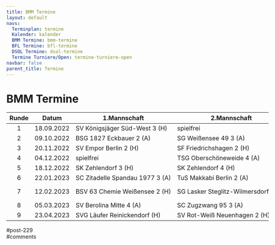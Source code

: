 ```yaml
---
title: BMM Termine 
layout: default
navs:
  Terminplan: termine
  Kalender: kalender
  BMM Termine: bmm-termine
  BFL Termine: bfl-termine
  DSOL Termine: dsol-termine
  Termine Turniere/Open: termine-turniere-open
navbar: false
parent_title: Termine
---
```

<div class="post-229 page type-page status-publish hentry" id="post-229">
<h1 class="entry-title">BMM Termine</h1>
<div class="entry-content">
<table class="clean bmm" style="width: 688px;">
<thead>
<tr>
<th style="width: 84px;">Runde</th>
<th style="width: 129px;">Datum</th>
<th style="width: 155px;">1.Mannschaft</th>
<th style="width: 145px;">2.Mannschaft</th>
<th style="width: 126px;">3.Mannschaft</th>
</tr>
</thead>
<tbody>
<tr>
<td style="text-align: center; width: 84px;">1</td>
<td style="text-align: center; width: 129px;">18.09.2022</td>
<td nowrap="nowrap" style="width: 155px;">SV Königsjäger Süd-West 3 (H)</td>
<td nowrap="nowrap" style="width: 145px;">spielfrei</td>
<td style="width: 126px;">SVG Läufer Reinickendorf 3 (A)</td>
</tr>
<tr>
<td style="text-align: center; width: 84px;">2</td>
<td style="text-align: center; width: 129px;">09.10.2022</td>
<td style="width: 155px;">BSG 1827 Eckbauer 2 (A)</td>
<td style="width: 145px;">SG Weißensee 49 3 (A)</td>
<td nowrap="nowrap" style="width: 126px;">SC Weisse Dame 5 (A)</td>
</tr>
<tr>
<td style="text-align: center; width: 84px;">3</td>
<td style="text-align: center; width: 129px;">20.11.2022</td>
<td style="width: 155px;">SV Empor Berlin 2 (H)</td>
<td nowrap="nowrap" style="width: 145px;">SF Friedrichshagen 2 (H)</td>
<td nowrap="nowrap" style="width: 126px;">SG Weißensee 49 4 (H)</td>
</tr>
<tr>
<td style="text-align: center; width: 84px;">4</td>
<td style="text-align: center; width: 129px;">04.12.2022</td>
<td style="width: 155px;">spielfrei</td>
<td style="width: 145px;">TSG Oberschöneweide 4 (A)</td>
<td nowrap="nowrap" style="width: 126px;">BSV 63 Chemie Weißensee 4 (A)</td>
</tr>
<tr>
<td style="text-align: center; width: 84px;">5</td>
<td style="text-align: center; width: 129px;">18.12.2022</td>
<td style="width: 155px;">SK Zehlendorf 3 (H)</td>
<td style="width: 145px;">SK Zehlendorf 4 (H)</td>
<td style="width: 126px;">SV Mattnetz Berlin 5 (H)</td>
</tr>
<tr>
<td style="text-align: center; width: 84px;">6</td>
<td style="text-align: center; width: 129px;">22.01.2023</td>
<td style="width: 155px;">SC Zitadelle Spandau 1977 3 (A)</td>
<td nowrap="nowrap" style="width: 145px;">TuS Makkabi Berlin 2 (A)</td>
<td style="width: 126px;">SK Zehlendorf 5 (A)</td>
</tr>
<tr>
<td style="text-align: center; width: 84px;">7</td>
<td style="text-align: center; width: 129px;">12.02.2023</td>
<td nowrap="nowrap" style="width: 155px;">BSV 63 Chemie Weißensee 2 (H)</td>
<td nowrap="nowrap" style="width: 145px;">SG Lasker Steglitz-Wilmersdorf 2 (H)</td>
<td style="width: 126px;">SC Zitadelle Spandau 1977 4 (H)</td>
</tr>
<tr>
<td style="text-align: center; width: 84px;">8</td>
<td style="text-align: center; width: 129px;">05.03.2023</td>
<td style="width: 155px;">SV Berolina Mitte 4 (A)</td>
<td style="width: 145px;">SC Zugzwang 95 3 (A)</td>
<td nowrap="nowrap" style="width: 126px;">SF Nord-Ost Berlin 4 (A)</td>
</tr>
<tr>
<td style="text-align: center; width: 84px;">9</td>
<td style="text-align: center; width: 129px;">23.04.2023</td>
<td style="width: 155px;">SVG Läufer Reinickendorf (H)</td>
<td nowrap="nowrap" style="width: 145px;">SV Rot-Weiß Neuenhagen 2 (H)</td>
<td style="width: 126px;">TSG Oberschöneweide 8 (H)</td>
</tr>
</tbody>
</table>
</div><!-- .entry-content -->
</div> #post-229 
<div id="comments">
</div> #comments 
